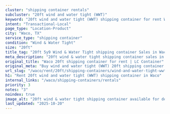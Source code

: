 ```yaml
---
cluster: "shipping container rentals"
subcluster: "20ft wind and water tight (WWT)"
keyword: "20ft wind and water tight (WWT) shipping container for rent Waco, TX"
intent: "Transactional-Local"
page_type: "Location-Product"
city: "Waco, TX"
service_type: "shipping container"
condition: "Wind & Water Tight"
size: "20ft"
title_tag: "20ft 5y9 Wind & Water Tight shipping container Sales in Waco | LC Container"
meta_description: "20ft wind & water tight shipping container sales in Waco. Fast delivery, competitive pricing. Serving shipping containers area. Quote ID: 8BL. Call (214) 524-4168 for your free quote today."
original_title: "Waco 20ft shipping container for rent | LC Container"
original_meta: "Buy wind and water tight (WWT) 20ft shipping container rent with local delivery in Waco, TX. LC Container — local Since 2003. Request a fast quote today."
url_slug: "/waco/rent/20ft/shipping-containers/wind-and-water-tight-wwt"
h1: "Rent 20ft wind and water tight (WWT) shipping container in Waco"
internal_links: "/waco/shipping-containers/rentals"
priority: 3
notes: "3"
noindex: true
image_alt: "20ft wind & water tight shipping container available for delivery in Waco"
last_updated: "2025-10-20"
---
```


<!-- TODO: Add unique city/inventory copy, images, and internal links here. -->
